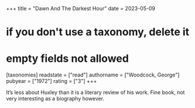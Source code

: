 +++
title = "Dawn And The Darkest Hour"
date = 2023-05-09
# if you don't use a taxonomy, delete it
# empty fields not allowed
[taxonomies]
  readstate = ["read"]
  authorname = ["Woodcock, George"]
  pubyear = ["1972"]
  rating = ["3"]
+++

It’s less about Huxley than it is a literary review of his work. Fine book, not very interesting as a biography however.&nbsp;